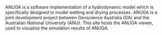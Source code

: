 ANUGA is a software implementation of a hydrodynamic model which is specifically designed to model wetting and drying processes. ANUGA is a joint development project between Geoscience Australia (GA) and the Australian National University (ANU). This site hosts the ANUGA viewer, used to visualize the simulation results of ANUGA.